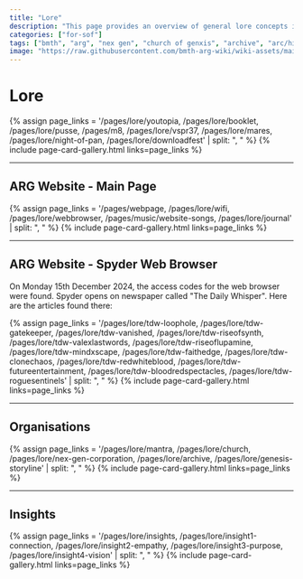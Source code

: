 ```yaml
---
title: "Lore"
description: "This page provides an overview of general lore concepts in the ARG."
categories: ["for-sof"]
tags: ["bmth", "arg", "nex gen", "church of genxis", "archive", "arc/hive", "mantra", "cult", "youtopia"]
image: "https://raw.githubusercontent.com/bmth-arg-wiki/wiki-assets/main/lore/lore-300x300.png"
---
```


# Lore 

{% assign page_links = '/pages/lore/youtopia, /pages/lore/booklet, /pages/lore/pusse, /pages/m8, /pages/lore/vspr37, /pages/lore/mares, /pages/lore/night-of-pan, /pages/lore/downloadfest' | split: ", " %}
{% include page-card-gallery.html links=page_links %}

***

## ARG Website - Main Page

{% assign page_links = '/pages/webpage, /pages/lore/wifi, /pages/lore/webbrowser, /pages/music/website-songs, /pages/lore/journal' | split: ", " %}
{% include page-card-gallery.html links=page_links %}

***

## ARG Website - Spyder Web Browser

On Monday 15th December 2024, the access codes for the web browser were found.
Spyder opens on newspaper called "The Daily Whisper". Here are the articles found there:

{% assign page_links = '/pages/lore/tdw-loophole, /pages/lore/tdw-gatekeeper, /pages/lore/tdw-vanished, /pages/lore/tdw-riseofsynth, /pages/lore/tdw-valexlastwords, /pages/lore/tdw-riseoflupamine, /pages/lore/tdw-mindxscape, /pages/lore/tdw-faithedge, /pages/lore/tdw-clonechaos, /pages/lore/tdw-redwhiteblood, /pages/lore/tdw-futureentertainment, /pages/lore/tdw-bloodredspectacles, /pages/lore/tdw-roguesentinels' | split: ", " %}
{% include page-card-gallery.html links=page_links %}

***

## Organisations

{% assign page_links = '/pages/lore/mantra, /pages/lore/church, /pages/lore/nex-gen-corporation, /pages/lore/archive, /pages/lore/genesis-storyline' | split: ", " %}
{% include page-card-gallery.html links=page_links %}

***

## Insights

{% assign page_links = '/pages/lore/insights, /pages/lore/insight1-connection, /pages/lore/insight2-empathy, /pages/lore/insight3-purpose, /pages/lore/insight4-vision' | split: ", " %}
{% include page-card-gallery.html links=page_links %}